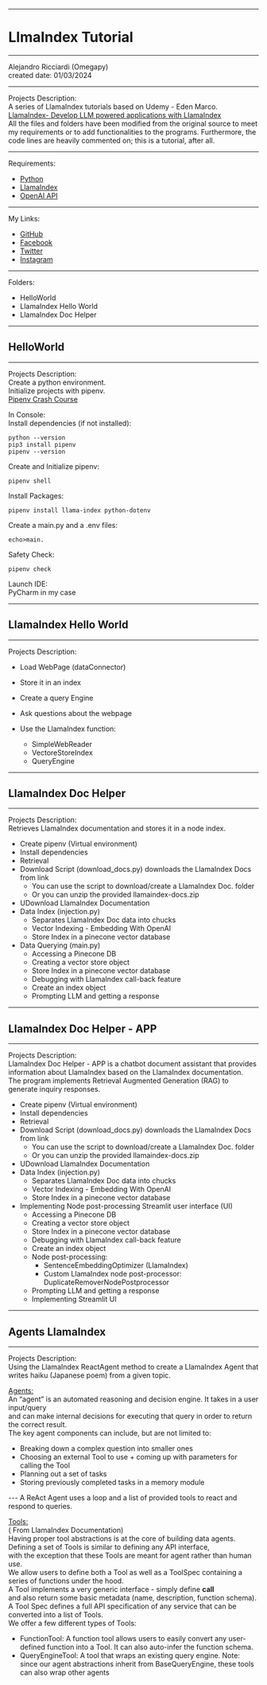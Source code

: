 -----------------------------------------------------------------------------------------------------------------------------
# LlmaIndex Tutorial
-----------------------------------------------------------------------------------------------------------------------------

 Alejandro Ricciardi (Omegapy)  
 created date: 01/03/2024  

-----------------------------------------------------------------------------------------------------------------------------

Projects Description:  
A series of LlamaIndex tutorials based on Udemy - Eden Marco.  
[LlamaIndex- Develop LLM powered applications with LlamaIndex](https://www.udemy.com/course/lamaindex/)  
All the files and folders have been modified from the original source to meet my requirements or to add functionalities to the programs. 
Furthermore, the code lines are heavily commented on; this is a tutorial, after all.

-----------------------------------------------------------------------------------------------------------------------------

Requirements:  
- [Python](https://www.python.org/)   
- [LlamaIndex](https://www.llamaindex.ai/)  
- [OpenAI API](https://openai.com/)  

-----------------------------------------------------------------------------------------------------------------------------

My Links:   
- [GitHub](https://github.com/Omegapy)   
- [Facebook](https://www.facebook.com/profile.php?id=100089638857137)  
- [Twitter](https://twitter.com/RicciardiAlex)   
- [Instagram](https://www.instagram.com/alexomegapy/)  

-----------------------------------------------------------------------------------------------------------------------------

Folders:
- HelloWorld
- LlamaIndex Hello World
- LlamaIndex Doc Helper


-----------------------------------------------------------------------------------------------------------------------------
## HelloWorld
-----------------------------------------------------------------------------------------------------------------------------

Projects Description:  
Create a python environment.  
Initialize projects with pipenv.  
[Pipenv Crash Course](https://www.youtube.com/watch?v=6Qmnh5C4Pmo) 

In Console:  
Install dependencies (if not installed):  
```
python --version
pip3 install pipenv
pipenv --version
```
Create and Initialize pipenv:
``` 
pipenv shell
```
Install Packages:
```
pipenv install llama-index python-dotenv
```
Create a main.py and a .env files:
```
echo>main.
```
Safety Check:
```
pipenv check
```
Launch IDE:  
PyCharm in my case

-----------------------------------------------------------------------------------------------------------------------------
## LlamaIndex Hello World
-----------------------------------------------------------------------------------------------------------------------------

Projects Description:  
- Load WebPage (dataConnector)

- Store it in an index
- Create a query Engine
- Ask questions about the webpage
- Use the LlamaIndex function:
    - SimpleWebReader
    - VectoreStoreIndex
    - QueryEngine

-----------------------------------------------------------------------------------------------------------------------------
## LlamaIndex Doc Helper
-----------------------------------------------------------------------------------------------------------------------------

Projects Description:  
Retrieves LlamaIndex documentation and stores it in a node index.
- Create pipenv (Virtual environment) 
- Install dependencies
- Retrieval
- Download Script (download_docs.py) downloads the LlamaIndex Docs from link
    - You can use the script to download/create a LlamaIndex Doc. folder
    - Or you can unzip the provided llamaindex-docs.zip
- UDownload LlamaIndex Documentation
- Data Index (injection.py)
    - Separates LlamaIndex Doc data into chucks
    - Vector Indexing - Embedding With OpenAI
    - Store Index in a pinecone vector database
- Data Querying (main.py)
    - Accessing a Pinecone DB
   - Creating a vector store object
   - Store Index in a pinecone vector database
   - Debugging with LlamaIndex call-back feature
   - Create an index object
   - Prompting LLM and getting a response

-----------------------------------------------------------------------------------------------------------------------------
## LlamaIndex Doc Helper - APP
-----------------------------------------------------------------------------------------------------------------------------

Projects Description:  
LlamaIndex Doc Helper - APP is a chatbot document assistant that provides information about LlamaIndex based on the LlamaIndex documentation.  
The program implements Retrieval Augmented Generation (RAG) to generate inquiry responses.
- Create pipenv (Virtual environment) 
- Install dependencies
- Retrieval
- Download Script (download_docs.py) downloads the LlamaIndex Docs from link
    - You can use the script to download/create a LlamaIndex Doc. folder
    - Or you can unzip the provided llamaindex-docs.zip
- UDownload LlamaIndex Documentation
- Data Index (injection.py)
    - Separates LlamaIndex Doc data into chucks
    - Vector Indexing - Embedding With OpenAI
    - Store Index in a pinecone vector database
- Implementing Node post-processing Streamlit user interface (UI) 
   - Accessing a Pinecone DB
   - Creating a vector store object
   - Store Index in a pinecone vector database
   - Debugging with LlamaIndex call-back feature
   - Create an index object
   - Node post-processing:
      - SentenceEmbeddingOptimizer (LlamaIndex)
      - Custom LlamaIndex node post-processor: DuplicateRemoverNodePostprocessor
   - Prompting LLM and getting a response
   - Implementing Streamlit UI

-----------------------------------------------------------------------------------------------------------------------------
## Agents LlamaIndex
-----------------------------------------------------------------------------------------------------------------------------

Projects Description:  
Using the LlamaIndex ReactAgent method to create a LlamaIndex Agent that writes haiku (Japanese poem) from a given topic.  

[Agents:](https://docs.llamaindex.ai/en/stable/use_cases/agents.html#agents)  
An “agent” is an automated reasoning and decision engine. It takes in a user input/query  
and can make internal decisions for executing that query in order to return the correct result.  
The key agent components can include, but are not limited to:  
-	Breaking down a complex question into smaller ones  
-	Choosing an external Tool to use + coming up with parameters for calling the Tool  
- Planning out a set of tasks  
-	Storing previously completed tasks in a memory module
  
--- A ReAct Agent uses a loop and a list of provided tools to react and respond to queries.

[Tools:](https://docs.llamaindex.ai/en/stable/module_guides/deploying/agents/tools/root.html#tools)  
( From LlamaIndex Documentation)   
Having proper tool abstractions is at the core of building data agents.  
Defining a set of Tools is similar to defining any API interface,  
with the exception that these Tools are meant for agent rather than human use.  
We allow users to define both a Tool as well as a ToolSpec containing a series of functions under the hood.  
A Tool implements a very generic interface - simply define __call__  
and also return some basic metadata (name, description, function schema).	  
A Tool Spec defines a full API specification of any service that can be converted into a list of Tools.  
We offer a few different types of Tools:	  
- FunctionTool: A function tool allows users to easily convert any user-defined function into a Tool. It can also auto-infer the function schema.  
-	QueryEngineTool: A tool that wraps an existing query engine. Note: since our agent abstractions inherit from BaseQueryEngine, these tools can also wrap other agents    







